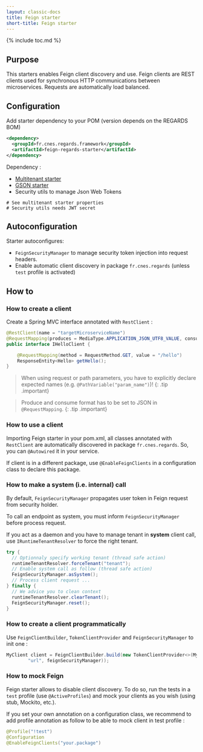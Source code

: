 ```yaml
---
layout: classic-docs
title: Feign starter
short-title: Feign starter
---
```


{% include toc.md %}

## Purpose

This starters enables Feign client discovery and use. Feign clients are REST clients used for synchronous HTTP communications between microservices. Requests are automatically load balanced.

## Configuration

Add starter dependency to your POM (version depends on the REGARDS BOM)

```xml
<dependency>
  <groupId>fr.cnes.regards.framework</groupId>
  <artifactId>feign-regards-starter</artifactId>
</dependency>
```

Dependency :

* [Multitenant starter](/regards-framework/starters/multitenant-starter/)
* [GSON starter](/development/framework/starters/gson-starter/)
* Security utils to manage Json Web Tokens

```properties
# See multitenant starter properties
# Security utils needs JWT secret
```

## Autoconfiguration

Starter autoconfigures:

* `FeignSecurityManager` to manage security token injection into request headers.
* Enable automatic client discovery in package `fr.cnes.regards` (unless `test` profile is activated)

## How to

### How to create a client

Create a Spring MVC interface annotated with `RestClient` :

```java
@RestClient(name = "targetMicroserviceName")
@RequestMapping(produces = MediaType.APPLICATION_JSON_UTF8_VALUE, consumes = MediaType.APPLICATION_JSON_UTF8_VALUE)
public interface IHelloClient {

    @RequestMapping(method = RequestMethod.GET, value = "/hello")
    ResponseEntity<Hello> getHello();
}
```

> When using request or path parameters, you have to explicitly declare expected names (e.g. `@PathVariable("param_name")`)!
{: .tip .important}

> Produce and consume format has to be set to JSON in `@RequestMapping`.
{: .tip .important}

### How to use a client

Importing Feign starter in your pom.xml, all classes annotated with `RestClient` are automatically discovered in package `fr.cnes.regards`.
So, you can `@Autowired` it in your service.

If client is in a different package, use `@EnableFeignClients` in a configuration class to declare this package.

### How to make a system (i.e. internal) call

By default, `FeignSecurityManager` propagates user token in Feign request from security holder.

To call an endpoint as system, you must inform `FeignSecurityManager` before process request.

If you act as a daemon and you have to manage tenant in **system** client call, use `IRuntimeTenantResolver` to force the right tenant.

```java
try {
  // Optionnaly specify working tenant (thread safe action)
  runtimeTenantResolver.forceTenant("tenant");
  // Enable system call as follow (thread safe action)
  FeignSecurityManager.asSystem();
  // Process client request ...
} finally {
  // We advice you to clean context
  runtimeTenantResolver.clearTenant();
  FeignSecurityManager.reset();
}
```

### How to create a client programmatically

Use `FeignClientBuilder`, `TokenClientProvider` and `FeignSecurityManager` to init one :

```java
MyClient client = FeignClientBuilder.build(new TokenClientProvider<>(MyClient.class,
        "url", feignSecurityManager));
```

### How to mock Feign

Feign starter allows to disable client discovery. To do so, run the tests in a `test` profile (use `@ActiveProfiles`) and mock your clients as you wish (using stub, Mockito, etc.).

If you set your own annotation on a configuration class, we recommend to add profile annotation as follow to be able to mock client in test profile :

```java
@Profile("!test")
@Configuration
@EnableFeignClients("your.package")
```
